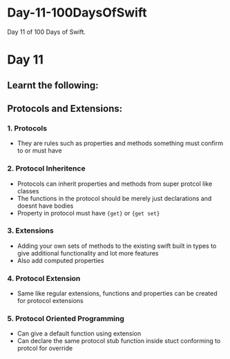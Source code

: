 # Day-11-100DaysOfSwift
Day 11 of 100 Days of Swift.

# Day 11

## Learnt the following:

## Protocols and Extensions:

### 1. Protocols 
  - They are rules such as properties and methods something must confirm to or must have
  
### 2. Protocol Inheritence
  - Protocols can inherit properties and methods from super protcol like classes
  - The functions in the protocol should be merely just declarations and doesnt have bodies
  - Property in protocol must have `{get}` or `{get set}`

### 3. Extensions
  - Adding your own sets of methods to the existing swift built in types to give additional functionality and lot more features
  - Also add computed properties
 
### 4. Protocol Extension
  - Same like regular extensions, functions and properties can be created for protocol extensions

### 5. Protocol Oriented Programming
  - Can give a default function using extension
  - Can declare the same protocol stub function inside stuct conforming to protcol for override

